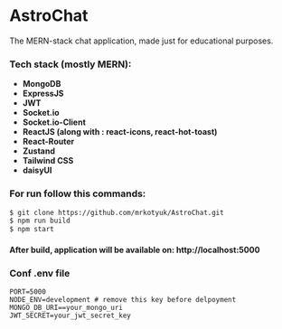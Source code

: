 # AstroChat

The MERN-stack chat application, made just for educational purposes.

### Tech stack (mostly MERN):

- **MongoDB**
- **ExpressJS**
- **JWT**
- **Socket.io**
- **Socket.io-Client**
- **ReactJS (along with : react-icons, react-hot-toast)**
- **React-Router**
- **Zustand**
- **Tailwind CSS**
- **daisyUI**

### For run follow this commands:

```sh
$ git clone https://github.com/mrkotyuk/AstroChat.git
$ npm run build
$ npm start
```

#### After build, application will be available on: http://localhost:5000

### Conf .env file

```shell
PORT=5000
NODE_ENV=development # remove this key before delpoyment
MONGO_DB_URI==your_mongo_uri
JWT_SECRET=your_jwt_secret_key
```
